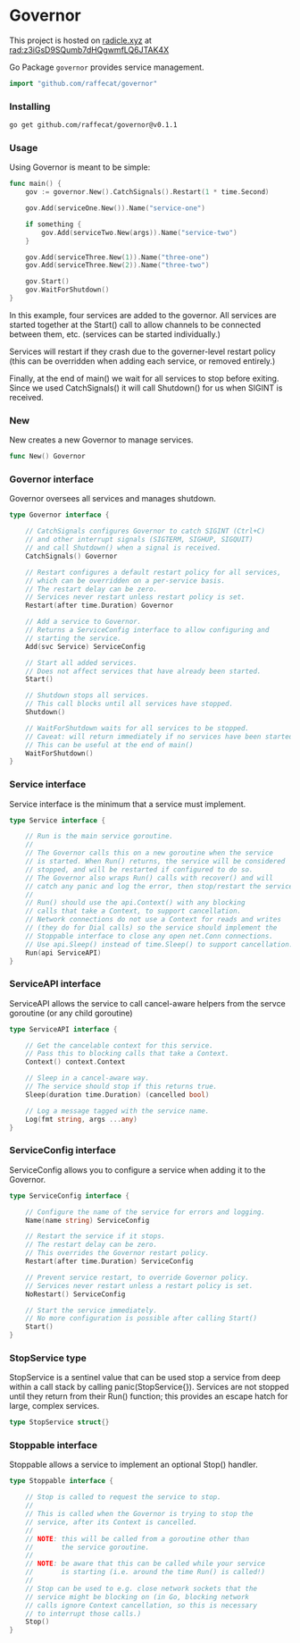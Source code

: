 # Governor

This project is hosted on [radicle.xyz](https://radicle.xyz) at [rad:z3iGsD9SQumb7dHQgwmfLQ6JTAK4X](https://app.radicle.xyz/nodes/ash.radicle.garden/z3iGsD9SQumb7dHQgwmfLQ6JTAK4X)

Go Package `governor` provides service management.

```go
import "github.com/raffecat/governor"
```

### Installing

```sh
go get github.com/raffecat/governor@v0.1.1
```

### Usage

Using Governor is meant to be simple:

```go
func main() {
    gov := governor.New().CatchSignals().Restart(1 * time.Second)

    gov.Add(serviceOne.New()).Name("service-one")

    if something {
        gov.Add(serviceTwo.New(args)).Name("service-two")
    }

    gov.Add(serviceThree.New(1)).Name("three-one")
    gov.Add(serviceThree.New(2)).Name("three-two")

    gov.Start()
    gov.WaitForShutdown()
}
```

In this example, four services are added to the governor.
All services are started together at the Start() call to allow channels
to be connected between them, etc. (services can be started individually.)

Services will restart if they crash due to the governer-level restart
policy (this can be overridden when adding each service, or removed entirely.)

Finally, at the end of main() we wait for all services to stop before exiting.
Since we used CatchSignals() it will call Shutdown() for us when SIGINT is received.


### New

New creates a new Governor to manage services.

```go
func New() Governor
```

### Governor interface

Governor oversees all services and manages shutdown.

```go
type Governor interface {

	// CatchSignals configures Governor to catch SIGINT (Ctrl+C)
	// and other interrupt signals (SIGTERM, SIGHUP, SIGQUIT)
	// and call Shutdown() when a signal is received.
	CatchSignals() Governor

	// Restart configures a default restart policy for all services,
	// which can be overridden on a per-service basis.
	// The restart delay can be zero.
	// Services never restart unless restart policy is set.
	Restart(after time.Duration) Governor

	// Add a service to Governor.
	// Returns a ServiceConfig interface to allow configuring and
	// starting the service.
	Add(svc Service) ServiceConfig

	// Start all added services.
	// Does not affect services that have already been started.
	Start()

	// Shutdown stops all services.
	// This call blocks until all services have stopped.
	Shutdown()

	// WaitForShutdown waits for all services to be stopped.
	// Caveat: will return immediately if no services have been started.
	// This can be useful at the end of main()
	WaitForShutdown()
}
```

### Service interface

Service interface is the minimum that a service must implement.

```go
type Service interface {

	// Run is the main service goroutine.
	//
	// The Governor calls this on a new goroutine when the service
	// is started. When Run() returns, the service will be considered
	// stopped, and will be restarted if configured to do so.
	// The Governor also wraps Run() calls with recover() and will
	// catch any panic and log the error, then stop/restart the service.
	//
	// Run() should use the api.Context() with any blocking
	// calls that take a Context, to support cancellation.
	// Network connections do not use a Context for reads and writes
	// (they do for Dial calls) so the service should implement the
	// Stoppable interface to close any open net.Conn connections.
	// Use api.Sleep() instead of time.Sleep() to support cancellation.
	Run(api ServiceAPI)
}
```

### ServiceAPI interface

ServiceAPI allows the service to call cancel-aware helpers from the servce
goroutine (or any child goroutine)

```go
type ServiceAPI interface {

	// Get the cancelable context for this service.
	// Pass this to blocking calls that take a Context.
	Context() context.Context

	// Sleep in a cancel-aware way.
	// The service should stop if this returns true.
	Sleep(duration time.Duration) (cancelled bool)

	// Log a message tagged with the service name.
	Log(fmt string, args ...any)
}
```

### ServiceConfig interface

ServiceConfig allows you to configure a service when adding it to the
Governor.

```go
type ServiceConfig interface {

	// Configure the name of the service for errors and logging.
	Name(name string) ServiceConfig

	// Restart the service if it stops.
	// The restart delay can be zero.
	// This overrides the Governor restart policy.
	Restart(after time.Duration) ServiceConfig

	// Prevent service restart, to override Governor policy.
	// Services never restart unless a restart policy is set.
	NoRestart() ServiceConfig

	// Start the service immediately.
	// No more configuration is possible after calling Start()
	Start()
}
```

### StopService type

StopService is a sentinel value that can be used stop a service from deep
within a call stack by calling panic(StopService{}). Services are not
stopped until they return from their Run() function; this provides an escape
hatch for large, complex services.

```go
type StopService struct{}
```

### Stoppable interface

Stoppable allows a service to implement an optional Stop() handler.

```go
type Stoppable interface {

	// Stop is called to request the service to stop.
	//
	// This is called when the Governor is trying to stop the
	// service, after its Context is cancelled.
	//
	// NOTE: this will be called from a goroutine other than
	//       the service goroutine.
	//
	// NOTE: be aware that this can be called while your service
	//       is starting (i.e. around the time Run() is called!)
	//
	// Stop can be used to e.g. close network sockets that the
	// service might be blocking on (in Go, blocking network
	// calls ignore Context cancellation, so this is necessary
	// to interrupt those calls.)
	Stop()
}
```
